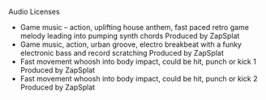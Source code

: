Audio Licenses
- Game music – action, uplifting house anthem, fast paced retro game melody leading into pumping synth chords
Produced by ZapSplat
- Game music, action, urban groove, electro breakbeat with a funky electronic bass and record scratching
Produced by ZapSplat
- Fast movement whoosh into body impact, could be hit, punch or kick 1
Produced by ZapSplat
- Fast movement whoosh into body impact, could be hit, punch or kick 2
Produced by ZapSplat
